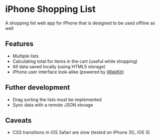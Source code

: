 iPhone Shopping List
====================

A shopping list web app for iPhone that is designed to be used offline as well


Features
--------

* Multiple lists
* Calculating total for items in the cart (useful while shopping)
* All data saved locally (using HTML5 storage)
* iPhone user interface look-alike (powered by [iWekKit](http://iwebkit.net/))


Futher development
------------------

* Drag sorting the lists must be implemented
* Sync data with a remote JSON storage


Caveats
-------

* CSS transitions in iOS Safari are slow (tested on iPhone 3G, iOS 3)
